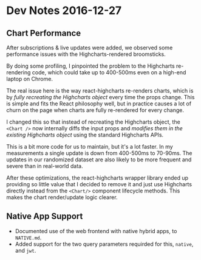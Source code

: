 # Dev Notes 2016-12-27

## Chart Performance

After subscriptions & live updates were added, we observed some performance issues with the Highcharts-rendered broomsticks.

By doing some profiling, I pinpointed the problem to the Highcharts re-rendering code, which could take up to 400-500ms even on a high-end laptop on Chrome.

The real issue here is the way react-highcharts re-renders charts, which is by *fully recreating the Highcharts object* every time the props change. This is simple and fits the React philosophy well, but in practice causes a lot of churn on the page when charts are fully re-rendered for every change.

I changed this so that instead of recreating the Highcharts object, the `<Chart />` now internally diffs the input props and *modifies them in the existing Highcharts object* using the standard Highcharts APIs.

This is a bit more code for us to maintain, but it's a lot faster. In my measurements a single update is down from 400-500ms to 70-90ms. The updates in our randomized dataset are also likely to be more frequent and severe than in real-world data.

After these optimizations, the react-highcharts wrapper library ended up providing so little value that I decided to remove it and just use Highcharts directly instead from the `<Chart/>` component lifecycle methods. This makes the chart render/update logic clearer.

## Native App Support

* Documented use of the web frontend with native hybrid apps, to `NATIVE.md`.
* Added support for the two query parameters requirded for this, `native`, and `jwt`.
